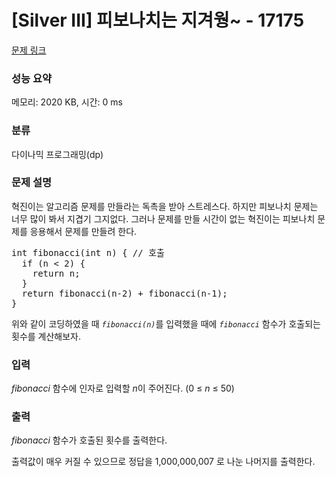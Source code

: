 # [Silver III] 피보나치는 지겨웡~ - 17175 

[문제 링크](https://www.acmicpc.net/problem/17175) 

### 성능 요약

메모리: 2020 KB, 시간: 0 ms

### 분류

다이나믹 프로그래밍(dp)

### 문제 설명

<p>혁진이는 알고리즘 문제를 만들라는 독촉을 받아 스트레스다. 하지만 피보나치 문제는 너무 많이 봐서 지겹기 그지없다. 그러나 문제를 만들 시간이 없는 혁진이는 피보나치 문제를 응용해서 문제를 만들려 한다.</p>


<pre>int fibonacci(int n) { // 호출
  if (n < 2) {
    return n;
  }  
  return fibonacci(n-2) + fibonacci(n-1);
}</pre>


<p>위와 같이 코딩하였을 때 <em><code>fibonacci(n)</code></em>를 입력했을 때에 <em><code>fibonacci</code> </em>함수가 호출되는 횟수를 계산해보자.</p>

### 입력 

 <p><em>fibonacci </em>함수에 인자로 입력할 <em>n</em>이 주어진다. (0 ≤ <em>n</em> ≤ 50)</p>

### 출력 

 <p><em>fibonacci </em>함수가 호출된 횟수를 출력한다.</p>

<p>출력값이 매우 커질 수 있으므로 정답을 1,000,000,007 로 나눈 나머지를 출력한다.</p>

